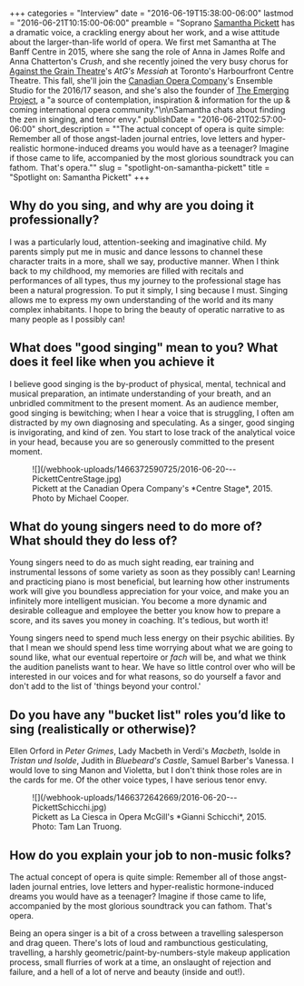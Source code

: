 +++
categories = "Interview"
date = "2016-06-19T15:38:00-06:00"
lastmod = "2016-06-21T10:15:00-06:00"
preamble = "Soprano [Samantha Pickett](/scene/people/samantha-pickett/) has a dramatic voice, a crackling energy about her work, and a wise attitude about the larger-than-life world of opera. We first met Samantha at The Banff Centre in 2015, where she sang the role of Anna in James Rolfe and Anna Chatterton's *Crush*, and she recently joined the very busy chorus for [Against the Grain Theatre](/scene/companies/against-the-grain-theatre/)'s *AtG's Messiah* at Toronto's Harbourfront Centre Theatre. This fall, she'll join the [Canadian Opera Company](/scene/companies/canadian-opera-company/)'s Ensemble Studio for the 2016/17 season, and she's also the founder of [The Emerging Project](http://www.theemergingproject.com/), a \"a source of contemplation, inspiration & information for the up & coming international opera community.\"\n\nSamantha chats about finding the zen in singing, and tenor envy."
publishDate = "2016-06-21T02:57:00-06:00"
short_description = "\"The actual concept of opera is quite simple: Remember all of those angst-laden journal entries, love letters and hyper-realistic hormone-induced dreams you would have as a teenager? Imagine if those came to life, accompanied by the most glorious soundtrack you can fathom. That's opera.\""
slug = "spotlight-on-samantha-pickett"
title = "Spotlight on: Samantha Pickett"
+++

## Why do you sing, and why are you doing it professionally?

I was a particularly loud, attention-seeking and imaginative child. My parents simply put me in music and dance lessons to channel these character traits in a more, shall we say, productive manner. When I think back to my childhood, my memories are filled with recitals and performances of all types, thus my journey to the professional stage has been a natural progression. To put it simply, I sing because I must. Singing allows me to express my own understanding of the world and its many complex inhabitants. I hope to bring the beauty of operatic narrative to as many people as I possibly can!

## What does "good singing" mean to you? What does it feel like when you achieve it

I believe good singing is the by-product of physical, mental, technical and musical preparation, an intimate understanding of your breath, and an unbridled commitment to the present moment. As an audience member, good singing is bewitching; when I hear a voice that is struggling, I often am distracted by my own diagnosing and speculating. As a singer, good singing is invigorating, and kind of zen. You start to lose track of the analytical voice in your head, because you are so generously committed to the present moment.

<figure data-type="image">
![](/webhook-uploads/1466372590725/2016-06-20---PickettCentreStage.jpg)
<figcaption>Pickett at the Canadian Opera Company's *Centre Stage*, 2015. Photo by Michael Cooper.</figcaption>
</figure>

## What do young singers need to do more of? What should they do less of?

Young singers need to do as much sight reading, ear training and instrumental lessons of some variety as soon as they possibly can! Learning and practicing piano is most beneficial, but learning how other instruments work will give you boundless appreciation for your voice, and make you an infinitely more intelligent musician. You become a more dynamic and desirable colleague and employee the better you know how to prepare a score, and its saves you money in coaching. It's tedious, but worth it!

Young singers need to spend much less energy on their psychic abilities. By that I mean we should spend less time worrying about what we are going to sound like, what our eventual repertoire or *fach* will be, and what we think the audition panelists want to hear. We have so little control over who will be interested in our voices and for what reasons, so do yourself a favor and don't add to the list of 'things beyond your control.' 

## Do you have any "bucket list" roles you’d like to sing (realistically or otherwise)?

Ellen Orford in *Peter Grimes*, Lady Macbeth in Verdi's *Macbeth*, Isolde in *Tristan und Isolde*, Judith in *Bluebeard's Castle*, Samuel Barber's Vanessa. I would love to sing Manon and Violetta, but I don't think those roles are in the cards for me. Of the other voice types, I have serious tenor envy. 

<figure data-type="image">
![](/webhook-uploads/1466372642669/2016-06-20---PickettSchicchi.jpg)
<figcaption>Pickett as La Ciesca in Opera McGill's *Gianni Schicchi*, 2015. Photo: Tam Lan Truong.</figcaption>
</figure>

## How do you explain your job to non-music folks?

The actual concept of opera is quite simple: Remember all of those angst-laden journal entries, love letters and hyper-realistic hormone-induced dreams you would have as a teenager? Imagine if those came to life, accompanied by the most glorious soundtrack you can fathom. That's opera.

Being an opera singer is a bit of a cross between a travelling salesperson and drag queen. There's lots of loud and rambunctious gesticulating, travelling, a harshly geometric/paint-by-numbers-style makeup application process, small flurries of work at a time, an onslaught of rejection and failure, and a hell of a lot of nerve and beauty (inside and out!). 

